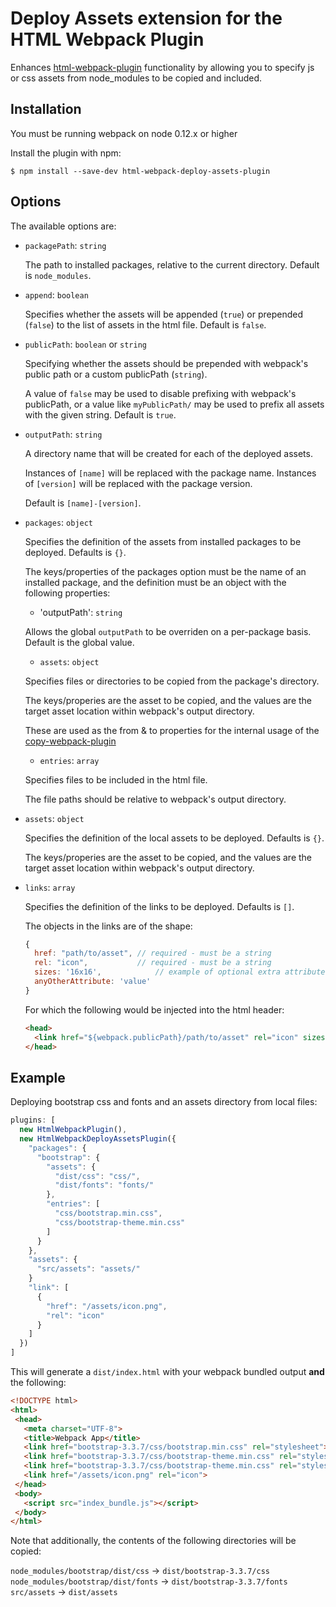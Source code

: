 Deploy Assets extension for the HTML Webpack Plugin
========================================

Enhances [html-webpack-plugin](https://github.com/ampedandwired/html-webpack-plugin)
functionality by allowing you to specify js or css assets from node_modules to be copied and included.

Installation
------------
You must be running webpack on node 0.12.x or higher

Install the plugin with npm:
```shell
$ npm install --save-dev html-webpack-deploy-assets-plugin
```

Options
-------
The available options are:

- `packagePath`: `string`

  The path to installed packages, relative to the current directory. Default is `node_modules`.

- `append`: `boolean`

  Specifies whether the assets will be appended (`true`) or prepended (`false`) to the list of assets in the html file. Default is `false`.

- `publicPath`: `boolean` or `string`

  Specifying whether the assets should be prepended with webpack's public path or a custom publicPath (`string`).

  A value of `false` may be used to disable prefixing with webpack's publicPath, or a value like `myPublicPath/` may be used to prefix all assets with the given string. Default is `true`.

- `outputPath`: `string`

  A directory name that will be created for each of the deployed assets.

    Instances of `[name]` will be replaced with the package name.
    Instances of `[version]` will be replaced with the package version.

  Default is `[name]-[version]`.

- `packages`: `object`

  Specifies the definition of the assets from installed packages to be deployed. Defaults is `{}`.

  The keys/properties of the packages option must be the name of an installed package, and the definition must be
  an object with the following properties:

    - 'outputPath': `string`

    Allows the global `outputPath` to be overriden on a per-package basis. Default is the global value.

    - `assets`: `object`

    Specifies files or directories to be copied from the package's directory.

    The keys/properies are the asset to be copied, and the values are the target asset location within webpack's output directory.

    These are used as the from & to properties for the internal usage of the [copy-webpack-plugin](https://github.com/kevlened/copy-webpack-plugin)

    - `entries`: `array`

    Specifies files to be included in the html file.

    The file paths should be relative to webpack's output directory.

- `assets`: `object`

  Specifies the definition of the local assets to be deployed. Defaults is `{}`.

  The keys/properies are the asset to be copied, and the values are the target asset location within webpack's output directory.

- `links`: `array`

  Specifies the definition of the links to be deployed. Defaults is `[]`.

  The objects in the links are of the shape:

  ```javascript
  {
    href: "path/to/asset", // required - must be a string
    rel: "icon",           // required - must be a string
    sizes: '16x16',            // example of optional extra attribute
    anyOtherAttribute: 'value'
  }
  ```

  For which the following would be injected into the html header:

  ```html
  <head>
    <link href="${webpack.publicPath}/path/to/asset" rel="icon" sizes="16x16" anyOtherAttribute="value"/>
  </head>
  ```


Example
-------
Deploying bootstrap css and fonts and an assets directory from local files:

```javascript
plugins: [
  new HtmlWebpackPlugin(),
  new HtmlWebpackDeployAssetsPlugin({
    "packages": {
      "bootstrap": {
        "assets": {
          "dist/css": "css/",
          "dist/fonts": "fonts/"
        },
        "entries": [
          "css/bootstrap.min.css",
          "css/bootstrap-theme.min.css"
        ]
      }
    },
    "assets": {
      "src/assets": "assets/"
    }
    "link": [
      {
        "href": "/assets/icon.png",
        "rel": "icon"
      }
    ]
  })
]
```

This will generate a `dist/index.html` with your webpack bundled output **and** the following:

```html
<!DOCTYPE html>
<html>
 <head>
   <meta charset="UTF-8">
   <title>Webpack App</title>
   <link href="bootstrap-3.3.7/css/bootstrap.min.css" rel="stylesheet">
   <link href="bootstrap-3.3.7/css/bootstrap-theme.min.css" rel="stylesheet">
   <link href="bootstrap-3.3.7/css/bootstrap-theme.min.css" rel="stylesheet">
   <link href="/assets/icon.png" rel="icon">
 </head>
 <body>
   <script src="index_bundle.js"></script>
 </body>
</html>
```

Note that additionally, the contents of the following directories will be copied:

`node_modules/bootstrap/dist/css` -> `dist/bootstrap-3.3.7/css`
`node_modules/bootstrap/dist/fonts` -> `dist/bootstrap-3.3.7/fonts`
`src/assets` -> `dist/assets`